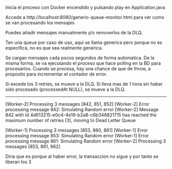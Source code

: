 Inicia el proceso con Docker encendido y pulsando play en Application.java

Accede a http://localhost:8080/generic-queue-monitor.html para ver como se van procesando los mensajes

Puedes añadir mensajes manualmente y/o removerlos de la DLQ.

Ten una queue por caso de uso, aqui se llama generica pero porque no es especifica, no es que sea realmente generica.

Se cargan mensajes cada pocos segundos de forma automatica.
De la misma forma, se va ejecutando el proceso que hace polling en la BD para procesarlos.
Cuando se procesa, hay una chance de que de throw, a proposito para incrementar el contador de error.

Si excede los 3 retries, se mueve a la DLQ.
Si lleva mas de 1 hora sin haber sido procesado (processedAt NULL), se mueve a la DLQ.


------------------------

[Worker-2] Processing 3 messages [842, 851, 852]
[Worker-2] Error processing message 842: Simulating Random error
[Worker-2] Message 842 with id 4d613215-e0c4-4e19-b2a8-c6b346821715 has reached the maximum number of retries (3), moving to Dead Letter Queue

[Worker-1] Processing 3 messages [853, 860, 861]
[Worker-1] Error processing message 853: Simulating Random error
[Worker-1] Error processing message 861: Simulating Random error
[Worker-2] Processing 3 messages [853, 861, 862]

Diria que es porque al haber error, la transaccion no sigue y por tanto se liberan los 3
